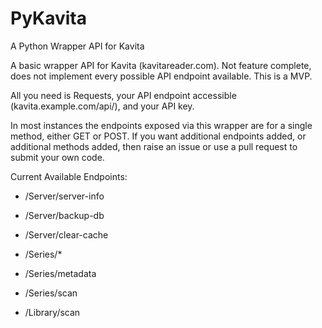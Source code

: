 # PyKavita
A Python Wrapper API for Kavita

A basic wrapper API for Kavita (kavitareader.com). Not feature complete, does not implement every possible API endpoint available. This is a MVP.

All you need is Requests, your API endpoint accessible (kavita.example.com/api/), and your API key.

In most instances the endpoints exposed via this wrapper are for a single method, either GET or POST.
If you want additional endpoints added, or additional methods added, then raise an issue or use a pull request to submit your own code.

Current Available Endpoints:
* /Server/server-info
* /Server/backup-db
* /Server/clear-cache

* /Series/*
* /Series/metadata
* /Series/scan

* /Library/scan
